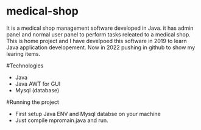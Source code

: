 # medical-shop

It is a medical shop management software developed in Java. it has admin panel and normal user panel to perform tasks releated to a medical shop.
This is home project and I have develpoed this software in 2019 to learn Java application developement. Now in 2022 pushing in github to show my learing items.

#Technologies 
- Java
- Java AWT for GUI
- Mysql (database)

#Running the project
- First setup Java ENV and Mysql databse on your machine 
- Just compile mpromain.java and run. 
